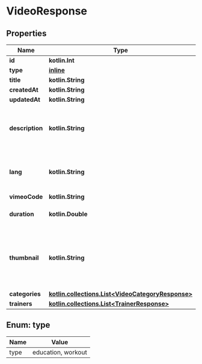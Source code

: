 
# VideoResponse

## Properties
Name | Type | Description | Notes
------------ | ------------- | ------------- | -------------
**id** | **kotlin.Int** |  |  [optional]
**type** | [**inline**](#TypeEnum) |  |  [optional]
**title** | **kotlin.String** |  |  [optional]
**createdAt** | **kotlin.String** | ISO8601 |  [optional]
**updatedAt** | **kotlin.String** | ISO8601 |  [optional]
**description** | **kotlin.String** | Description of the workout in the workouts language |  [optional]
**lang** | **kotlin.String** | Language the video content/info is available in |  [optional]
**vimeoCode** | **kotlin.String** |  |  [optional]
**duration** | **kotlin.Double** | Duration in What format? |  [optional]
**thumbnail** | **kotlin.String** | What is this? URL? Should probably not be in DB but handled differently |  [optional]
**categories** | [**kotlin.collections.List&lt;VideoCategoryResponse&gt;**](VideoCategoryResponse.md) |  |  [optional]
**trainers** | [**kotlin.collections.List&lt;TrainerResponse&gt;**](TrainerResponse.md) |  |  [optional]


<a name="TypeEnum"></a>
## Enum: type
Name | Value
---- | -----
type | education, workout



